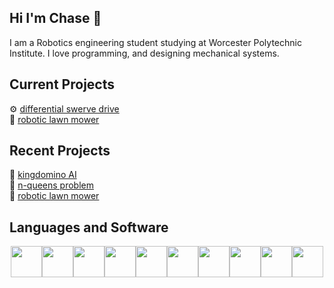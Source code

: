 
## Hi I'm Chase 👋
I am a Robotics engineering student studying at Worcester Polytechnic Institute. I love programming, and designing mechanical systems.

## Current Projects
⚙️ [differential swerve drive](https://github.com/ChaseHBehrens/Differential_Swerve_Drive)<br>
🏡 [robotic lawn mower](https://github.com/ChaseHBehrens/Robotic_Lawn_Mower)

## Recent Projects
🏰 [kingdomino AI](https://github.com/ChaseHBehrens/Kingdomino_AI)<br>
👑 [n-queens problem](https://github.com/ChaseHBehrens/N-Queens_Problem)<br>
🤖 [robotic lawn mower](https://github.com/ChaseHBehrens/Object_Collection_Robot)

## Languages and Software
<div style="display: flex; justify-content: center; flex-wrap: wrap;">
  <img src="https://github.com/user-attachments/assets/5da690a3-6bbd-4f21-ad9d-232694a699a6" width="50"/>
  <img src="https://github.com/user-attachments/assets/29293990-b11d-4550-b4f7-5dbf8179a3ef" width="50"/>
  <img src="https://github.com/user-attachments/assets/33492192-91de-4d32-87c1-88f5290dc6a0" width="50"/>
  <img src="https://github.com/user-attachments/assets/2657be5c-5252-4259-a50d-083e7def2983" width="50"/>
  <img src="https://github.com/user-attachments/assets/b8c4f472-3282-4e64-9353-844472847655" width="50"/>
  <img src="https://github.com/user-attachments/assets/7d5ffec8-5810-46c1-9c7c-d8617ec17f01" width="50"/>
  <img src="https://github.com/user-attachments/assets/7972d99a-0e8d-49ca-a8a2-338cdc2a847b" width="50"/>
  <img src="https://github.com/user-attachments/assets/bc75019c-cef6-4100-94a9-1f7e9c07c352" width="50"/>
  <img src="https://github.com/user-attachments/assets/53410101-ea0c-4202-b36a-5054d361a5b7" width="50"/>
  <img src="https://github.com/user-attachments/assets/6ddfc22d-da33-4d93-bd48-30f432119fb4" width="50"/>
</div>
